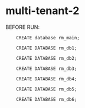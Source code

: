 # multi-tenant-2


BEFORE RUN:


        CREATE database rm_main;

        CREATE DATABASE rm_db1;
        
        CREATE DATABASE rm_db2;
        
        CREATE DATABASE rm_db3;
        
        CREATE DATABASE rm_db4;
        
        CREATE DATABASE rm_db5;
        
        CREATE DATABASE rm_db6;

